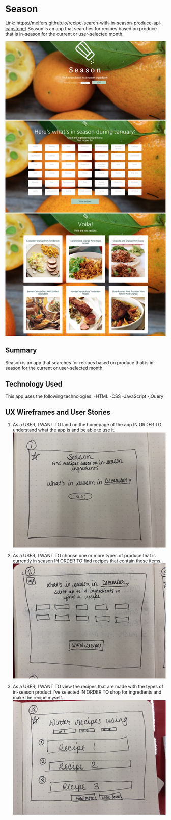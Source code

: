# Season
Link: https://melfers.github.io/recipe-search-with-in-season-produce-api-capstone/
Season is an app that searches for recipes based on produce that is in-season for the current or user-selected month.

![image of landing page](https://github.com/melfers/recipe-search-with-in-season-produce-api-capstone/blob/master/Photos/landingPage.png)
![image of landing page](https://github.com/melfers/recipe-search-with-in-season-produce-api-capstone/blob/master/Photos/producePage.png)
![image of landing page](https://github.com/melfers/recipe-search-with-in-season-produce-api-capstone/blob/master/Photos/recipePage.png)

## Summary
Season is an app that searches for recipes based on produce that is in-season for the current or user-selected month.

## Technology Used
This app uses the following technologies:
-HTML
-CSS
-JavaScript
-jQuery

## UX Wireframes and User Stories

1. As a USER, I WANT TO land on the homepage of the app IN ORDER TO understand what the app is and be able to use it. 
![image of wireframe for homepage](https://github.com/melfers/recipe-search-with-in-season-produce-api-capstone/blob/master/Photos/wireframeLandingPage.jpg)

2. As a USER, I WANT TO choose one or more types of produce that is currently in season IN ORDER TO find recipes that contain those items.
![image of wireframe for page to choose which produce to find recipes for](https://github.com/melfers/recipe-search-with-in-season-produce-api-capstone/blob/master/Photos/wireframeProducePage.jpg)

3. As a USER, I WANT TO view the recipes that are made with the types of in-season product I've selected IN ORDER TO shop for ingredients and make the recipe myself. 
![image of wireframe for page to display recipes](https://github.com/melfers/recipe-search-with-in-season-produce-api-capstone/blob/master/Photos/wireframeRecipePage.jpg)
